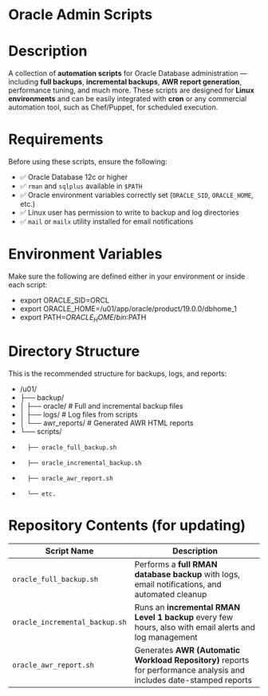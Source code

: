# Oracle Admin Scripts

# Description
A collection of **automation scripts** for Oracle Database administration — including **full backups**, **incremental backups**, **AWR report generation**, performance tuning, and much more. These scripts are designed for **Linux environments** and can be easily integrated with **cron** 
or any commercial automation tool, such as Chef/Puppet, for scheduled execution.

# Requirements
Before using these scripts, ensure the following:
   - ✅ Oracle Database 12c or higher  
   - ✅ `rman` and `sqlplus` available in `$PATH`  
   - ✅ Oracle environment variables correctly set (`ORACLE_SID`, `ORACLE_HOME`, etc.)  
   - ✅ Linux user has permission to write to backup and log directories
   - ✅ `mail` or `mailx` utility installed for email notifications  

# Environment Variables
Make sure the following are defined either in your environment or inside each script:
   - export ORACLE_SID=ORCL
   - export ORACLE_HOME=/u01/app/oracle/product/19.0.0/dbhome_1
   - export PATH=$ORACLE_HOME/bin:$PATH

# Directory Structure
This is the recommended structure for backups, logs, and reports:
   - /u01/
   - ├── backup/
   - │    ├── oracle/               # Full and incremental backup files
   - │    ├── logs/                 # Log files from scripts
   - │    └── awr_reports/          # Generated AWR HTML reports
   - └── scripts/
   -       ├── oracle_full_backup.sh
   -       ├── oracle_incremental_backup.sh
   -       ├── oracle_awr_report.sh
   -       └── etc.

# Repository Contents (for updating)

| Script Name                          | Description                                                                                                   |
|--------------------------------------|---------------------------------------------------------------------------------------------------------------|
| `oracle_full_backup.sh`              | Performs a **full RMAN database backup** with logs, email notifications, and automated cleanup                |
| `oracle_incremental_backup.sh`       | Runs an **incremental RMAN Level 1 backup** every few hours, also with email alerts and log management        |
| `oracle_awr_report.sh`               | Generates **AWR (Automatic Workload Repository)** reports for performance analysis and includes date-stamped reports  |




